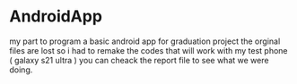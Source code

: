 # AndroidApp
my part to program a basic android app for graduation project
the orginal files are lost so i had to remake the codes that will work with my test phone ( galaxy s21 ultra )
you can cheack the report file to see what we were doing.
